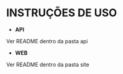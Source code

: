 # INSTRUÇÕES DE USO

- **API**

Ver README dentro da pasta api

- **WEB** 

Ver README dentro da pasta site